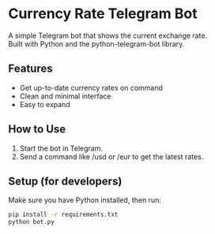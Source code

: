 # Currency Rate Telegram Bot

A simple Telegram bot that shows the current exchange rate.  
Built with Python and the python-telegram-bot library.

## Features
- Get up-to-date currency rates on command
- Clean and minimal interface
- Easy to expand

## How to Use
1. Start the bot in Telegram.
2. Send a command like /usd or /eur to get the latest rates.

## Setup (for developers)
Make sure you have Python installed, then run:

```bash
pip install -r requirements.txt
python bot.py
